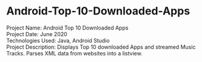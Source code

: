 # Android-Top-10-Downloaded-Apps
Project Name: Android Top 10 Downloaded Apps <br />
Project Date: June 2020 <br /> 
Technologies Used: Java, Android Studio <br />
Project Description: Displays Top 10 downloaded Apps and streamed Music Tracks. Parses XML data from websites into a listview.
